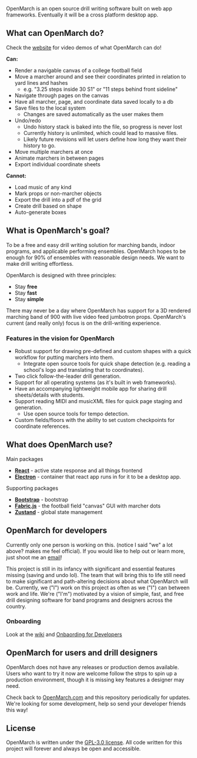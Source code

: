 OpenMarch is an open source drill writing software built on web app frameworks. Eventually it will be a cross platform desktop app.

## What can OpenMarch do?

Check the [website](https://www.OpenMarch.com/) for video demos of what OpenMarch can do!

**Can:**

- Render a navigable canvas of a college football field
- Move a marcher around and see their coordinates printed in relation to yard lines and hashes
  - e.g. "3.25 steps inside 30 S1" or "11 steps behind front sideline"
- Navigate through pages on the canvas
- Have all marcher, page, and coordinate data saved locally to a db
- Save files to the local system
  - Changes are saved automatically as the user makes them
- Undo/redo
  - Undo history stack is baked into the file, so progress is never lost
  - Currently history is unlimited, which could lead to massive files.
  - Likely future revisions will let users define how long they want their history to go.
- Move multiple marchers at once
- Animate marchers in between pages
- Export individual coordinate sheets

**Cannot:**

- Load music of any kind
- Mark props or non-marcher objects
- Export the drill into a pdf of the grid
- Create drill based on shape
- Auto-generate boxes

## What is OpenMarch's goal?

To be a free and easy drill writing solution for marching bands, indoor programs, and applicable performing ensembles.
OpenMarch hopes to be enough for 90% of ensembles with reasonable design needs. We want to make drill writing effortless.

OpenMarch is designed with three principles:

- Stay **free**
- Stay **fast**
- Stay **simple**

There may never be a day where OpenMarch has support for a 3D rendered marching band of 900
with live video feed jumbotron props. OpenMarch's current (and really only) focus is on the drill-writing experience.

### Features in the vision for OpenMarch

- Robust support for drawing pre-defined and custom shapes with a quick workflow for putting marchers into them.
  - Integrate open source tools for quick shape detection (e.g. reading a school's logo and translating that to coordinates).
- Two click follow-the-leader drill generation.
- Support for all operating systems (as it's built in web frameworks).
- Have an accompanying lightweight mobile app for sharing drill sheets/details with students.
- Support reading MIDI and musicXML files for quick page staging and generation.
  - Use open source tools for tempo detection.
- Custom fields/floors with the ability to set custom checkpoints for coordinate references.

## What does OpenMarch use?

Main packages

- [**React**](https://react.dev/) - active state response and all things frontend
- [**Electron**](https://www.electronjs.org/) - container that react app runs in for it to be a desktop app.

Supporting packages

- [**Bootstrap**](https://getbootstrap.com/) - bootstrap
- [**Fabric.js**](http://fabricjs.com/) - the football field "canvas" GUI with marcher dots
- [**Zustand**](https://github.com/pmndrs/zustand) - global state management

## OpenMarch for developers

Currently only one person is working on this. (notice I said "we" a lot above? makes me feel official).
If you would like to help out or learn more, just shoot me an [email](mailto:alex.dumouchelle484@gmail.com)!

This project is still in its infancy with significant and essential features missing (saving and undo lol). The team
that will bring this to life still need to make significant and path-altering decisions about what OpenMarch will be.
Currently, we ("I") work on this project as often as we ("I") can between work and life. We're ("I'm") motivated by a
vision of simple, fast, and free drill designing software for band programs and designers across the country.

### Onboarding

Look at the [wiki](https://github.com/AlexDumo/OpenMarch/wiki) and [Onbaording for Developers](https://github.com/AlexDumo/OpenMarch/wiki/Onboarding-for-Developers)

## OpenMarch for users and drill designers

OpenMarch does not have any releases or production demos available.
Users who want to try it now are welcome follow the strps to spin up a production environment, though it is missing key features a designer may need.

Check back to [OpenMarch.com](https://www.OpenMarch.com/) and this repository periodically for updates. We're looking for some development, help so send your developer friends this way!

## License

OpenMarch is written under the [GPL-3.0 license](LICENSE). All code written for this project will forever and always
be open and accessible.


<!--

**Here are some ideas to get you started:**

🙋‍♀️ A short introduction - what is your organization all about?
🌈 Contribution guidelines - how can the community get involved?
👩‍💻 Useful resources - where can the community find your docs? Is there anything else the community should know?
🍿 Fun facts - what does your team eat for breakfast?
🧙 Remember, you can do mighty things with the power of [Markdown](https://docs.github.com/github/writing-on-github/getting-started-with-writing-and-formatting-on-github/basic-writing-and-formatting-syntax)
-->
